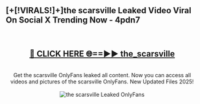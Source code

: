 <h2>[+[!VIRALS!]+]the scarsville Leaked Video Viral On Social X Trending Now - 4pdn7</h2>
<br>
<div align="center">
<h2><a href="https://libra.edu.pl?the_scarsville" rel="nofollow">🔴 CLICK HERE 🌐==►► the_scarsville</a></h2>
<br>
Get the scarsville OnlyFans leaked all content. Now you can access all videos and pictures of the scarsville OnlyFans. New Updated Files 2025!
<br>
<br>
<a href="https://libra.edu.pl?the_scarsville" rel="nofollow" data-target="animated-image.originalLink"><img src="https://i.ibb.co.com/WyWwxjT/player-gif2.gif" alt="the scarsville Leaked OnlyFans" style="max-width: 100%; display: inline-block;" data-target="animated-image.originalImage"></a>
</div>
<br>